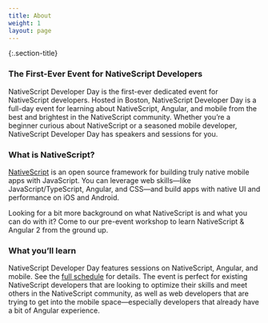 ```yaml
---
title: About
weight: 1
layout: page
---
```


{:.section-title}
### The First-Ever Event for NativeScript Developers

NativeScript Developer Day is the first-ever dedicated event for NativeScript developers. Hosted in Boston, NativeScript Developer Day is a full-day event for learning about NativeScript, Angular, and mobile from the best and brightest in the NativeScript community. Whether you’re a beginner curious about NativeScript or a seasoned mobile developer, NativeScript Developer Day has speakers and sessions for you.

### What is NativeScript?

[NativeScript](https://www.nativescript.org) is an open source framework for building truly native mobile apps with JavaScript. You can leverage web skills—like JavaScript/TypeScript, Angular, and CSS—and build apps with native UI and performance on iOS and Android.

Looking for a bit more background on what NativeScript is and what you can do with it? Come to our pre-event workshop to learn NativeScript & Angular 2 from the ground up.

### What you’ll learn

NativeScript Developer Day features sessions on NativeScript, Angular, and mobile. See the [full schedule](#schedule) for details. The event is perfect for existing NativeScript developers that are looking to optimize their skills and meet others in the NativeScript community, as well as web developers that are trying to get into the mobile space—especially developers that already have a bit of Angular experience.
